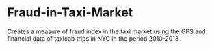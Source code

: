 # Fraud-in-Taxi-Market
Creates a measure of fraud index in the taxi market using the GPS and financial data of taxicab trips in NYC in the period 2010-2013
